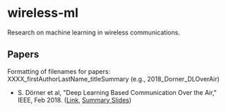 # wireless-ml
Research on machine learning in wireless communications.

## Papers

Formatting of filenames for papers: XXXX_firstAuthorLastName_titleSummary (e.g., 2018_Dorner_DLOverAir)

- S. Dörner et al, "Deep Learning Based Communication Over the Air," IEEE, Feb 2018. ([Link](https://github.com/mdelrosa/wireless-ml/blob/master/Papers/2018_Dorner_DLoverAir.pdf), [Summary Slides](https://docs.google.com/presentation/d/122XdVg9kUqoCtVnBc7acemM5RyVIfHtDeRlXqwHdOQk/edit#slide=id.p))
